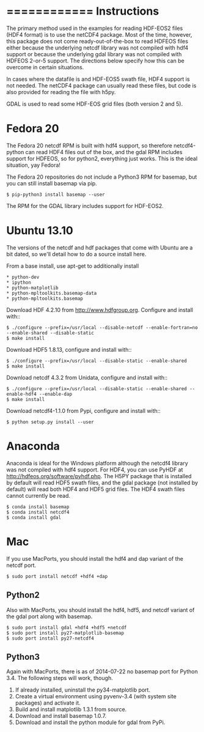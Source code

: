 ============
Instructions
============
The primary method used in the examples for reading HDF-EOS2 files (HDF4 format)
is to use the netCDF4 package.  Most of the time, however, this
package does not come ready-out-of-the-box to read HDFEOS files either because
the underlying netcdf library was not compiled with hdf4 support or because
the underlying gdal library was not compiled with HDFEOS 2-or-5 support.  The
directions below specify how this can be overcome in certain situations.

In cases where the datafile is and HDF-EOS5 swath file, HDF4 support is
not needed.  The netCDF4 package can usually read these files, but code
is also provided for reading the file with h5py.

GDAL is used to read some HDF-EOS grid files (both version 2 and 5).

Fedora 20
=========
The Fedora 20 netcdf RPM is built with hdf4 support, so therefore
netcdf4-python can read HDF4 files out of the box, and the gdal RPM
includes support for HDFEOS, so for python2, everything just works.
This is the ideal situation, yay Fedora!

The Fedora 20 repositories do not include a Python3 RPM for basemap, but you can
still install basemap via pip.

    $ pip-python3 install basemap --user

The RPM for the GDAL library includes support for HDF-EOS2.

Ubuntu 13.10
============
The versions of the netcdf and hdf packages that come with Ubuntu are a bit 
dated, so we'll detail how to do a source install here.

From a base install, use apt-get to additionally install 

    * python-dev
    * ipython
    * python-matplotlib
    * python-mpltoolkits.basemap-data
    * python-mpltoolkits.basemap

Download HDF 4.2.10 from http://www.hdfgroup.org.  Configure and install with::

    $ ./configure --prefix=/usr/local --disable-netcdf --enable-fortran=no --enable-shared --disable-static
    $ make install

Download HDF5 1.8.13, configure and install with::

    $ ./configure --prefix=/usr/local --disable-static --enable-shared
    $ make install

Download netcdf 4.3.2 from Unidata, configure and install with::

    $ ./configure --prefix=/usr/local --disable-static --enable-shared --enable-hdf4 --enable-dap
    $ make install

Download netcdf4-1.1.0 from Pypi, configure and install with::

    $ python setup.py install --user


Anaconda
========
Anaconda is ideal for the Windows platform although the netcdf4 library was not 
compiled with hdf4 support. For HDF4, you can use PyHDF at http://hdfeos.org/software/pyhdf.php. The H5PY package that is installed by default will
read HDF5 swath files, and the gdal package (not installed by default) will 
read both HDF4 and HDF5 grid files. The HDF4 swath files cannot currently be 
read.

    $ conda install basemap
    $ conda install netcdf4
    $ conda install gdal

Mac
===

If you use MacPorts, you should install the hdf4 and dap variant of the netcdf
port.

    $ sudo port install netcdf +hdf4 +dap

Python2
-------
Also with MacPorts, you should install the hdf4, hdf5, and netcdf
variant of the gdal port along with basemap.

    $ sudo port install gdal +hdf4 +hdf5 +netcdf
    $ sudo port install py27-matplotlib-basemap
    $ sudo port install py27-netcdf4

Python3
-------
Again with MacPorts, there is as of 2014-07-22 no basemap port for Python 3.4.
The following steps will work, though.

1.  If already installed, uninstall the py34-matplotlib port.
2.  Create a virtual environment using pyvenv-3.4 (with system site 
    packages) and activate it.
3.  Build and install matplotlib 1.3.1 from source.
4.  Download and install basemap 1.0.7.
5.  Download and install the python module for gdal from PyPi.
